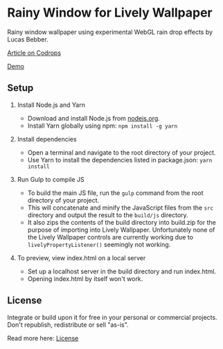 # Rainy Window for Lively Wallpaper

Rainy window wallpaper using experimental WebGL rain drop effects by Lucas Bebber.

[Article on Codrops](http://tympanus.net/codrops/?p=25417)

[Demo](http://tympanus.net/Development/RainEffect/)

## Setup

1. Install Node.js and Yarn

    * Download and install Node.js from [nodejs.org](https://nodejs.org/).
    * Install Yarn globally using npm: `npm install -g yarn`

2. Install dependencies

    * Open a terminal and navigate to the root directory of your project.
    * Use Yarn to install the dependencies listed in package.json: `yarn install`

3. Run Gulp to compile JS

    * To build the main JS file, run the `gulp` command from the root directory of your project.
    * This will concatenate and minify the JavaScript files from the `src` directory and output the result to the `build/js` directory.
    * It also zips the contents of the build directory into build.zip for the purpose of importing into Lively Wallpaper. Unfortunately none of the Lively Wallpaper controls are currently working due to `livelyPropertyListener()` seemingly not working.
  
4. To preview, view index.html on a local server

    * Set up a localhost server in the build directory and run index.html.
    * Opening index.html by itself won't work.

## License

Integrate or build upon it for free in your personal or commercial projects. Don't republish, redistribute or sell "as-is". 

Read more here: [License](https://opensource.org/license/mit)
